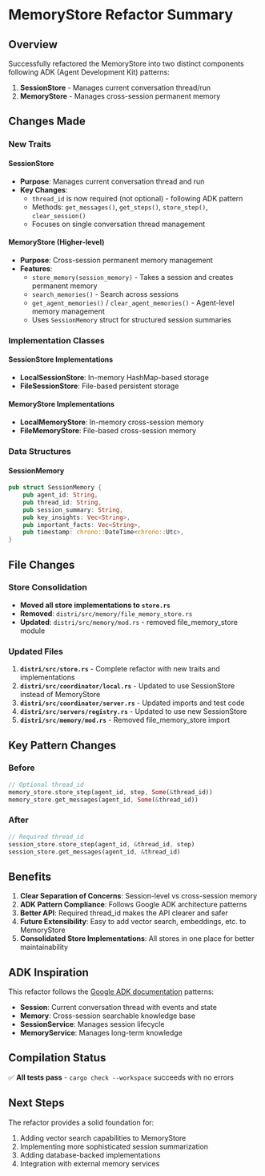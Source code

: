 # MemoryStore Refactor Summary

## Overview

Successfully refactored the MemoryStore into two distinct components following ADK (Agent Development Kit) patterns:

1. **SessionStore** - Manages current conversation thread/run
2. **MemoryStore** - Manages cross-session permanent memory

## Changes Made

### New Traits

#### SessionStore
- **Purpose**: Manages current conversation thread and run
- **Key Changes**: 
  - `thread_id` is now required (not optional) - following ADK pattern
  - Methods: `get_messages()`, `get_steps()`, `store_step()`, `clear_session()`
  - Focuses on single conversation thread management

#### MemoryStore (Higher-level)
- **Purpose**: Cross-session permanent memory management
- **Features**:
  - `store_memory(session_memory)` - Takes a session and creates permanent memory
  - `search_memories()` - Search across sessions
  - `get_agent_memories()` / `clear_agent_memories()` - Agent-level memory management
  - Uses `SessionMemory` struct for structured session summaries

### Implementation Classes

#### SessionStore Implementations
- **LocalSessionStore**: In-memory HashMap-based storage
- **FileSessionStore**: File-based persistent storage

#### MemoryStore Implementations  
- **LocalMemoryStore**: In-memory cross-session memory
- **FileMemoryStore**: File-based cross-session memory

### Data Structures

#### SessionMemory
```rust
pub struct SessionMemory {
    pub agent_id: String,
    pub thread_id: String,
    pub session_summary: String,
    pub key_insights: Vec<String>,
    pub important_facts: Vec<String>,
    pub timestamp: chrono::DateTime<chrono::Utc>,
}
```

## File Changes

### Store Consolidation
- **Moved all store implementations to `store.rs`**
- **Removed**: `distri/src/memory/file_memory_store.rs`
- **Updated**: `distri/src/memory/mod.rs` - removed file_memory_store module

### Updated Files
1. **`distri/src/store.rs`** - Complete refactor with new traits and implementations
2. **`distri/src/coordinator/local.rs`** - Updated to use SessionStore instead of MemoryStore
3. **`distri/src/coordinator/server.rs`** - Updated imports and test code
4. **`distri/src/servers/registry.rs`** - Updated to use new SessionStore
5. **`distri/src/memory/mod.rs`** - Removed file_memory_store import

## Key Pattern Changes

### Before
```rust
// Optional thread_id
memory_store.store_step(agent_id, step, Some(&thread_id))
memory_store.get_messages(agent_id, Some(&thread_id))
```

### After  
```rust
// Required thread_id
session_store.store_step(agent_id, &thread_id, step)
session_store.get_messages(agent_id, &thread_id)
```

## Benefits

1. **Clear Separation of Concerns**: Session-level vs cross-session memory
2. **ADK Pattern Compliance**: Follows Google ADK architecture patterns  
3. **Better API**: Required thread_id makes the API clearer and safer
4. **Future Extensibility**: Easy to add vector search, embeddings, etc. to MemoryStore
5. **Consolidated Store Implementations**: All stores in one place for better maintainability

## ADK Inspiration

This refactor follows the [Google ADK documentation](https://google.github.io/adk-docs/sessions/) patterns:

- **Session**: Current conversation thread with events and state
- **Memory**: Cross-session searchable knowledge base  
- **SessionService**: Manages session lifecycle
- **MemoryService**: Manages long-term knowledge

## Compilation Status

✅ **All tests pass** - `cargo check --workspace` succeeds with no errors

## Next Steps

The refactor provides a solid foundation for:
1. Adding vector search capabilities to MemoryStore
2. Implementing more sophisticated session summarization  
3. Adding database-backed implementations
4. Integration with external memory services